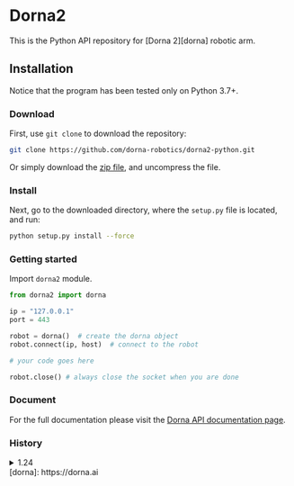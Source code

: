 # Dorna2 
This is the Python API repository for [Dorna 2][dorna] robotic arm.   

## Installation
Notice that the program has been tested only on Python 3.7+.

### Download
First, use `git clone` to download the repository:  
```bash
git clone https://github.com/dorna-robotics/dorna2-python.git
```
Or simply download the [zip file](https://github.com/dorna-robotics/dorna2-python/archive/master.zip), and uncompress the file.  

### Install
Next, go to the downloaded directory, where the `setup.py` file is located, and run:
```bash
python setup.py install --force
```

### Getting started
Import `dorna2` module.
``` python
from dorna2 import dorna

ip = "127.0.0.1"
port = 443

robot = dorna()  # create the dorna object
robot.connect(ip, host)  # connect to the robot

# your code goes here

robot.close() # always close the socket when you are done
```  

### Document
For the full documentation please visit the [Dorna API documentation page](https://doc.dorna.ai/docs/api/python/manual).

### History
<details><summary>1.24</summary>
- Increased the WS speed.
- Added `track_cmd` class for tracking commands.
- Added forward and inverse kinematics methods inside the `tool.py`.
</details>
[dorna]: https://dorna.ai